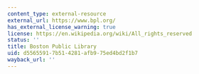 ```yaml
---
content_type: external-resource
external_url: https://www.bpl.org/
has_external_license_warning: true
license: https://en.wikipedia.org/wiki/All_rights_reserved
status: ''
title: Boston Public Library
uid: d5565591-7b51-4281-afb9-75ed4bd2f1b7
wayback_url: ''
---
```

